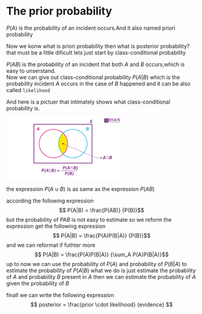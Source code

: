 # The prior probability
$P(A)$ is the probability of an incident occurs.And it also named priori probability

Now we konw what is priori probability then what is posterior probability?  
that must be a little dificult lets just start by class-conditional probability  

$P(AB)$ is the probability of an incident that both $A$ and $B$ occurs,which is easy to unserstand.  
Now we can give out class-conditional probability $P(A|B)$ which is the probability incident $A$ occurs in the case of $B$ happened  and it can be also called `likelihood`

And here is a pictuer that intimately shows what class-conditional probability is.  

![image](Untitled.png)  

the expression $P(A \cup B)$ is as same as the expression $P(AB)$

according the following expression
$$ P(A|B) = \frac{P(AB)} {P(B)}$$
but the probability of $P{AB}$ is not easy to estimate so we reform the expression get the following expression
$$ P(A|B) = \frac{P(A)P(B|A)} {P(B)}$$
and we can reformat if futhter more
$$ P(A|B) = \frac{P(A)P(B|A)} {\sum_A P(A)P(B|A)}$$
up to now we can use the probability of $P(A)$ and probability of $P(B|A)$ to estimate the probability of $P(A|B)$
what we do is just estimate the probability of $A$ and probability $B$ present in $A$ then we can estimate the probability of $A$ given the probability of $B$ 

finall we can write the following expression  
$$ posterior = \frac{prior \cdot likelihood} {evidence} $$ 
